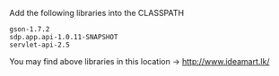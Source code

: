 Add the following libraries into the CLASSPATH

	gson-1.7.2
	sdp.app.api-1.0.11-SNAPSHOT
	servlet-api-2.5

You may find above libraries in this location -> http://www.ideamart.lk/

